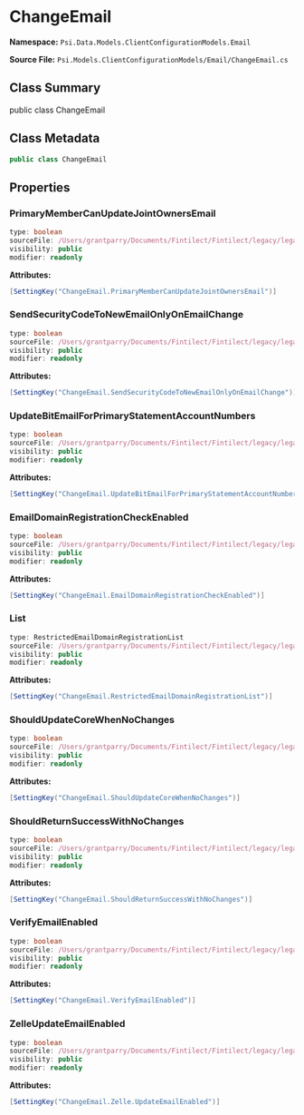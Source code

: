 # ChangeEmail

**Namespace:** `Psi.Data.Models.ClientConfigurationModels.Email`

**Source File:** `Psi.Models.ClientConfigurationModels/Email/ChangeEmail.cs`

## Class Summary

public class ChangeEmail

## Class Metadata

```typescript
public class ChangeEmail
```

## Properties

### PrimaryMemberCanUpdateJointOwnersEmail

```typescript
type: boolean
sourceFile: /Users/grantparry/Documents/Fintilect/Fintilect/legacy/legacy-apis/Psi.Models.ClientConfigurationModels/Email/ChangeEmail.cs
visibility: public
modifier: readonly
```

**Attributes:**
```csharp
[SettingKey("ChangeEmail.PrimaryMemberCanUpdateJointOwnersEmail")]
```

### SendSecurityCodeToNewEmailOnlyOnEmailChange

```typescript
type: boolean
sourceFile: /Users/grantparry/Documents/Fintilect/Fintilect/legacy/legacy-apis/Psi.Models.ClientConfigurationModels/Email/ChangeEmail.cs
visibility: public
modifier: readonly
```

**Attributes:**
```csharp
[SettingKey("ChangeEmail.SendSecurityCodeToNewEmailOnlyOnEmailChange")]
```

### UpdateBitEmailForPrimaryStatementAccountNumbers

```typescript
type: boolean
sourceFile: /Users/grantparry/Documents/Fintilect/Fintilect/legacy/legacy-apis/Psi.Models.ClientConfigurationModels/Email/ChangeEmail.cs
visibility: public
modifier: readonly
```

**Attributes:**
```csharp
[SettingKey("ChangeEmail.UpdateBitEmailForPrimaryStatementAccountNumbers")]
```

### EmailDomainRegistrationCheckEnabled

```typescript
type: boolean
sourceFile: /Users/grantparry/Documents/Fintilect/Fintilect/legacy/legacy-apis/Psi.Models.ClientConfigurationModels/Email/ChangeEmail.cs
visibility: public
modifier: readonly
```

**Attributes:**
```csharp
[SettingKey("ChangeEmail.EmailDomainRegistrationCheckEnabled")]
```

### List

```typescript
type: RestrictedEmailDomainRegistrationList
sourceFile: /Users/grantparry/Documents/Fintilect/Fintilect/legacy/legacy-apis/Psi.Models.ClientConfigurationModels/Email/ChangeEmail.cs
visibility: public
modifier: readonly
```

**Attributes:**
```csharp
[SettingKey("ChangeEmail.RestrictedEmailDomainRegistrationList")]
```

### ShouldUpdateCoreWhenNoChanges

```typescript
type: boolean
sourceFile: /Users/grantparry/Documents/Fintilect/Fintilect/legacy/legacy-apis/Psi.Models.ClientConfigurationModels/Email/ChangeEmail.cs
visibility: public
modifier: readonly
```

**Attributes:**
```csharp
[SettingKey("ChangeEmail.ShouldUpdateCoreWhenNoChanges")]
```

### ShouldReturnSuccessWithNoChanges

```typescript
type: boolean
sourceFile: /Users/grantparry/Documents/Fintilect/Fintilect/legacy/legacy-apis/Psi.Models.ClientConfigurationModels/Email/ChangeEmail.cs
visibility: public
modifier: readonly
```

**Attributes:**
```csharp
[SettingKey("ChangeEmail.ShouldReturnSuccessWithNoChanges")]
```

### VerifyEmailEnabled

```typescript
type: boolean
sourceFile: /Users/grantparry/Documents/Fintilect/Fintilect/legacy/legacy-apis/Psi.Models.ClientConfigurationModels/Email/ChangeEmail.cs
visibility: public
modifier: readonly
```

**Attributes:**
```csharp
[SettingKey("ChangeEmail.VerifyEmailEnabled")]
```

### ZelleUpdateEmailEnabled

```typescript
type: boolean
sourceFile: /Users/grantparry/Documents/Fintilect/Fintilect/legacy/legacy-apis/Psi.Models.ClientConfigurationModels/Email/ChangeEmail.cs
visibility: public
modifier: readonly
```

**Attributes:**
```csharp
[SettingKey("ChangeEmail.Zelle.UpdateEmailEnabled")]
```
